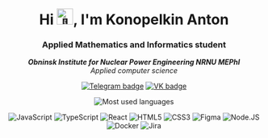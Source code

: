 <div align="center">
  <h1>Hi <img alt="👋" src="https://github.com/blackcater/blackcater/raw/main/images/Hi.gif" height="32"/>, I'm Konopelkin Anton</h1>
  <h3>Applied Mathematics and Informatics student</h3>
  <p><i><b>Obninsk Institute for Nuclear Power Engineering NRNU MEPhI</b><br/>Applied computer science</i></p>
  <p>
    <a href="https://t.me/anti_kon" target="blank"><img alt="Telegram badge" src="https://img.shields.io/badge/Telegram-2CA5E0?style=for-the-badge&logo=telegram&logoColor=white"></a>
    <a href="https://vk.com/konopelkin0" target="blank"><img alt="VK badge" src="https://img.shields.io/badge/-Vkontakte-0077ff?style=for-the-badge&logo=Vk"></a> 
  </p>
  <img alt="Most used languages" src="https://github-readme-stats.vercel.app/api/top-langs/?username=anti-kon&theme=vue-dark&hide_border=true&include_all_commits=true&count_private=true&layout=compact">
  <br/>

 ![JavaScript](https://img.shields.io/badge/javascript-%23323330.svg?style=for-the-badge&logo=javascript&logoColor=%23F7DF1E) ![TypeScript](https://img.shields.io/badge/TypeScript-3178C6?style=for-the-badge&logo=typescript&logoColor=white) ![React](https://img.shields.io/badge/react-%2320232a.svg?style=for-the-badge&logo=react&logoColor=%2361DAFB) ![HTML5](https://img.shields.io/badge/html5-%23E34F26.svg?style=for-the-badge&logo=html5&logoColor=white) ![CSS3](https://img.shields.io/badge/css3-%231572B6.svg?style=for-the-badge&logo=css3&logoColor=white) ![Figma](https://img.shields.io/badge/figma-%23F24E1E.svg?style=for-the-badge&logo=figma&logoColor=white) ![Node.JS](https://img.shields.io/badge/node.js-339933?style=for-the-badge&logo=Node.js&logoColor=white) ![Docker](https://img.shields.io/badge/docker-%230db7ed.svg?style=for-the-badge&logo=docker&logoColor=white) ![Jira](https://img.shields.io/badge/jira-%230A0FFF.svg?style=for-the-badge&logo=jira&logoColor=white)
</div>



<!-- Proudly created with GPRM ( https://gprm.itsvg.in ) -->
<!--
**anti-kon/anti-kon** is a ✨ _special_ ✨ repository because its `README.md` (this file) appears on your GitHub profile.

Here are some ideas to get you started:

- 🔭 I’m currently working on ...
- 🌱 I’m currently learning ...
- 👯 I’m looking to collaborate on ...
- 🤔 I’m looking for help with ...
- 💬 Ask me about ...
- 📫 How to reach me: ...
- 😄 Pronouns: ...
- ⚡ Fun fact: ...
-->

